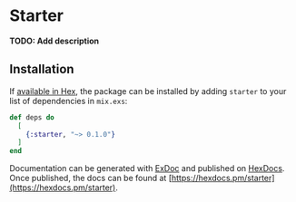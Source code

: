 # Starter

**TODO: Add description**

## Installation

If [available in Hex](https://hex.pm/docs/publish), the package can be installed
by adding `starter` to your list of dependencies in `mix.exs`:

```elixir
def deps do
  [
    {:starter, "~> 0.1.0"}
  ]
end
```

Documentation can be generated with [ExDoc](https://github.com/elixir-lang/ex_doc)
and published on [HexDocs](https://hexdocs.pm). Once published, the docs can
be found at [https://hexdocs.pm/starter](https://hexdocs.pm/starter).

